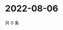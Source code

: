 # 2022-08-06

共 0 条

<!-- BEGIN WEIBO -->
<!-- 最后更新时间 Sat Aug 06 2022 06:00:41 GMT+0800 (China Standard Time) -->

<!-- END WEIBO -->
